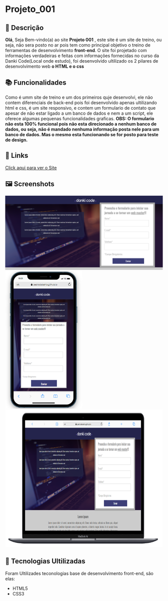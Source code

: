# Projeto_001

## :memo: Descrição
**Olá**, Seja Bem-vindo(a) ao site **Projeto 001** ,
este site é um site de treino, ou seja, não sera posto no ar pois tem como
principal objetivo o treino de ferramentas de desenvolvimento **front-end**.
O site foi projetado com informações verdadeiras e feitas com informações fornecidas no
curso da Danki Code(Local onde estudo), foi desenvolvido ultilizado os 2 pilares de desenvolvimento
web **o HTML e o css**

## :books: Funcionalidades
Como é umm site de treino e um dos primeiros quje desenvolvi, ele não contem diferenciais de back-end pois foi desenvolvido apenas ultilizando html e css, é um site responsivo, e contem um
formulario de contato que apesar de não estar ligado a um banco de dados e nem a um script, ele oferece algumas pequenas funcionalidades graficas.
**OBS: O formulario nâo esta 100% funcional pois não esta direcionado a nenhum banco de dados, ou seja, não é mandado nenhuma informação posta nele para um banco de dados. 
Mas o mesmo esta funcionando se for posto para teste de design.**

## :link: Links
[Click aqui para ver o Site](https://pedrodabahia.github.io/Projeto_001/)

## :framed_picture: Screenshots

<p float="left">
  <img src="./screen/desktop.png">
  <img  height="440" src="./screen/mobile.png">
  <img height="440" width="755" src="./screen/notebook.png">
</p>


## :wrench: Tecnologias Ultilizadas
Foram Ultilizades teconologias base de desenvolvimento front-end, são elas:
+ HTML5
+ CSS3
